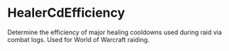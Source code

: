 # HealerCdEfficiency
Determine the efficiency of major healing cooldowns used during raid via combat logs. Used for World of Warcraft raiding.
